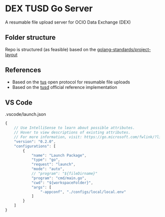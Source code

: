 # DEX TUSD Go Server 
A resumable file upload server for OCIO Data Exchange (DEX)

## Folder structure
Repo is structured (as feasible) based on the [golang-standards/project-layout](https://github.com/golang-standards/project-layout)

## References
- Based on the [tus](https://tus.io/) open protocol for resumable file uploads
- Based on the [tusd](https://github.com/tus/tusd) official reference implementation

## VS Code 
.vscode/launch.json
```js
{
    // Use IntelliSense to learn about possible attributes.
    // Hover to view descriptions of existing attributes.
    // For more information, visit: https://go.microsoft.com/fwlink/?linkid=830387
    "version": "0.2.0",
    "configurations": [
        {
            "name": "Launch Package",
            "type": "go",
            "request": "launch",
            "mode": "auto",
            // "program": "${fileDirname}"
            "program": "cmd/main.go",
            "cwd": "${workspaceFolder}",
            "args": [
                "-appconf", "./configs/local/local.env"
            ]
        }
    ]
}
```

